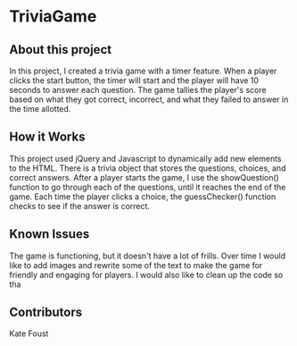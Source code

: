 # TriviaGame

## About this project

In this project, I created a trivia game with a timer feature. When a player clicks the start button, the timer will start and the player will have 10 seconds to answer each question. The game tallies the player's score based on what they got correct, incorrect, and what they failed to answer in the time allotted. 

## How it Works

This project used jQuery and Javascript to dynamically add new elements to the HTML. There is a trivia object that stores the questions, choices, and correct answers. After a player starts the game, I use the showQuestion() function to go through each of the questions, until it reaches the end of the game. Each time the player clicks a choice, the guessChecker() function checks to see if the answer is correct.

## Known Issues
The game is functioning, but it doesn't have a lot of frills. Over time I would like to add images and rewrite some of the text to make the game for friendly and engaging for players. I would also like to clean up the code so tha

## Contributors

Kate Foust


